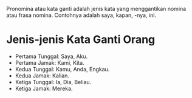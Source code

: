 Pronomina atau kata ganti adalah jenis kata yang menggantikan nomina atau frasa nomina. Contohnya adalah saya, kapan, -nya, ini.

# Jenis-jenis Kata Ganti Orang
 - Pertama Tunggal: Saya, Aku.
 - Pertama Jamak: Kami, Kita.
 - Kedua Tunggal: Kamu, Anda, Engkau.
 - Kedua Jamak: Kalian.
 - Ketiga Tunggal: Ia, Dia, Beliau.
 - Ketiga Jamak: Mereka.